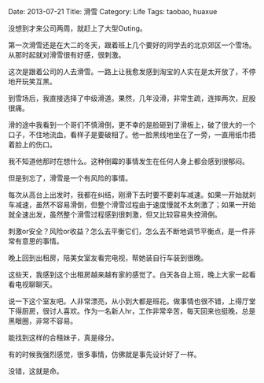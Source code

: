 Date: 2013-07-21
Title: 滑雪
Category: Life
Tags: taobao, huaxue

没想到才来公司两周，就赶上了大型Outing。

第一次滑雪还是在大二的冬天，跟着班上几个要好的同学去的北京郊区一个雪场。从那时起就对滑雪很有好感，很刺激。

这次是跟着公司的人去滑雪。一路上让我愈发感到淘宝的人实在是太开放了，不停地开玩笑互黑。

到雪场后，我直接选择了中级滑道。果然，几年没滑，非常生疏，连摔两次，屁股很痛。

滑的途中我看到一个哥们不慎滑倒，更不幸的是脸砸到了滑板上，破了很大的一个口子，不住地流血，看样子是要破相了。他一脸黑线地坐在了一旁，一直用纸巾捂着脸上的伤口。

我不知道他那时在想什么。这种倒霉的事情发生在任何人身上都会感到很郁闷。

但是别忘了，滑雪是一个有风险的事情。

每次从高台上出发时，我都在纠结，刚滑下去时要不要刹车减速。如果一开始就刹车减速，虽然不容易滑倒，但整个滑雪过程由于速度慢就不太刺激了；如果一开始就全速出发，虽然整个滑雪过程感到很刺激，但又比较容易失控滑倒。

刺激or安全？风险or收益？怎么去平衡它们，怎么去不断地调节平衡点，是一件非常有意思的事情。

晚上回到出租房，陪美女室友看完电视，帮她装自行车装到很晚。

这些天，我感到这个出租房越来越有家的感觉了。白天各自上班，晚上大家一起看看电视聊聊天。

说一下这个室友吧。人非常漂亮，从小到大都是班花。做事情也很不错，上得厅堂下得厨房，很讨人喜欢。作为一名新人hr，工作非常辛苦，每天回来也挺晚，总是黑眼圈，非常不容易。

能找到这样的合租妹子，真是缘分。

有的时候我强烈感觉，很多事情，仿佛就是事先设计好了一样。

没错，这就是命。


